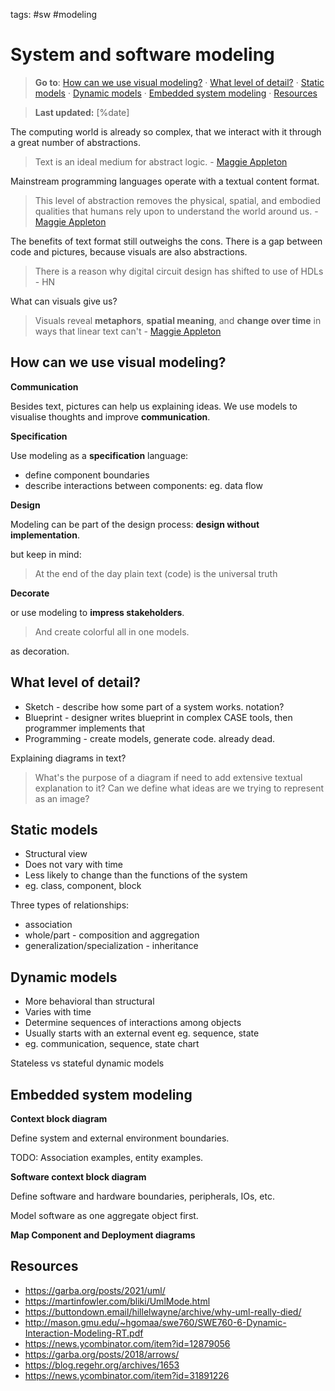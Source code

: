 tags: #sw #modeling

System and software modeling
============================

> **Go to**: [How can we use visual modeling?] · [What level of detail?]
> · [Static models] · [Dynamic models] · [Embedded system modeling] ·
> [Resources]

> **Last updated:** [%date]

The computing world is already so complex, that we interact with it
through a great number of abstractions.

> Text is an ideal medium for abstract logic. - [Maggie Appleton]

Mainstream programming languages operate with a textual content format.

> This level of abstraction removes the physical, spatial, and embodied
> qualities that humans rely upon to understand the world around us. -
> [Maggie Appleton]

The benefits of text format still outweighs the cons. There is a
gap between code and pictures, because visuals are also abstractions.

> There is a reason why digital circuit design has shifted to use of
> HDLs - HN

What can visuals give us?

> Visuals reveal **metaphors**, **spatial meaning**, and **change over
> time** in ways that linear text can't - [Maggie Appleton]

How can we use visual modeling?
-------------------------------

**Communication**

Besides text, pictures can help us explaining ideas. We use models to
visualise thoughts and improve **communication**.

**Specification**

Use modeling as a **specification** language:

-   define component boundaries
-   describe interactions between components: eg. data flow

**Design**

Modeling can be part of the design process: **design without
implementation**.

but keep in mind:

> At the end of the day plain text (code) is the universal truth

**Decorate**

or use modeling to **impress stakeholders**.

> And create colorful all in one models.

as decoration.

What level of detail?
---------------------

-   Sketch - describe how some part of a system works. notation?
-   Blueprint - designer writes blueprint in complex CASE tools, then
    programmer implements that
-   Programming - create models, generate code. already dead.

Explaining diagrams in text?

> What's the purpose of a diagram if need to add extensive textual
> explanation to it? Can we define what ideas are we trying to represent
> as an image?

Static models
-------------

-   Structural view
-   Does not vary with time
-   Less likely to change than the functions of the system
-   eg. class, component, block

Three types of relationships:

-   association
-   whole/part - composition and aggregation
-   generalization/specialization - inheritance

Dynamic models
--------------

-   More behavioral than structural
-   Varies with time
-   Determine sequences of interactions among objects
-   Usually starts with an external event eg. sequence, state
-   eg. communication, sequence, state chart

Stateless vs stateful dynamic models

Embedded system modeling
------------------------

**Context block diagram**

Define system and external environment boundaries.

TODO: Association examples, entity examples.

**Software context block diagram**

Define software and hardware boundaries, peripherals, IOs, etc.

Model software as one aggregate object first.

**Map Component and Deployment diagrams**

Resources
---------

-   [<https://garba.org/posts/2021/uml/>]
-   [<https://martinfowler.com/bliki/UmlMode.html>]
-   [<https://buttondown.email/hillelwayne/archive/why-uml-really-died/>]
-   [<http://mason.gmu.edu/>\~hgomaa/swe760/SWE760-6-Dynamic-Interaction-Modeling-RT.pdf]
-   [<https://news.ycombinator.com/item?id=12879056>]
-   [<https://garba.org/posts/2018/arrows/>]
-   [<https://blog.regehr.org/archives/1653>]
-   [<https://news.ycombinator.com/item?id=31891226>]

  [System and software modeling]: #system-and-software-modeling
  [How can we use visual modeling?]: #how-can-we-use-visual-modeling
  [What level of detail?]: #what-level-of-detail
  [Static models]: #static-models
  [Dynamic models]: #dynamic-models
  [Embedded system modeling]: #embedded-system-modeling
  [Resources]: #resources
  [Maggie Appleton]: https://maggieappleton.com/programming-pictures
  [<https://garba.org/posts/2021/uml/>]: https://garba.org/posts/2021/uml/
  [<https://martinfowler.com/bliki/UmlMode.html>]: https://martinfowler.com/bliki/UmlMode.html
  [<https://buttondown.email/hillelwayne/archive/why-uml-really-died/>]:
    https://buttondown.email/hillelwayne/archive/why-uml-really-died/
  [<http://mason.gmu.edu/>\~hgomaa/swe760/SWE760-6-Dynamic-Interaction-Modeling-RT.pdf]:
    http://mason.gmu.edu/~hgomaa/swe760/SWE760-6-Dynamic-Interaction-Modeling-RT.pdf
  [<https://news.ycombinator.com/item?id=12879056>]: https://news.ycombinator.com/item?id=12879056
  [<https://garba.org/posts/2018/arrows/>]: https://garba.org/posts/2018/arrows/
  [<https://blog.regehr.org/archives/1653>]: https://blog.regehr.org/archives/1653
  [<https://news.ycombinator.com/item?id=31891226>]: https://news.ycombinator.com/item?id=31891226
